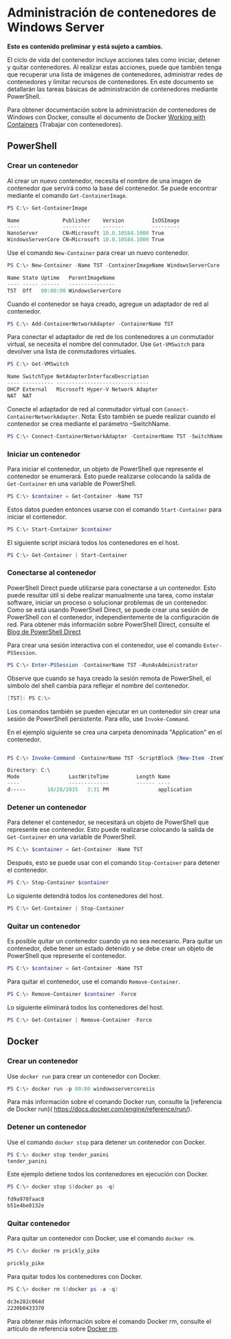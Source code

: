 # Administración de contenedores de Windows Server

**Esto es contenido preliminar y está sujeto a cambios.**

El ciclo de vida del contenedor incluye acciones tales como iniciar, detener y quitar contenedores. Al realizar estas acciones, puede que también tenga que recuperar una lista de imágenes de contenedores, administrar redes de contenedores y limitar recursos de contenedores. En este documento se detallarán las tareas básicas de administración de contenedores mediante PowerShell.

Para obtener documentación sobre la administración de contenedores de Windows con Docker, consulte el documento de Docker [Working with Containers](https://docs.docker.com/userguide/usingdocker/) (Trabajar con contenedores).

## PowerShell

### Crear un contenedor

Al crear un nuevo contenedor, necesita el nombre de una imagen de contenedor que servirá como la base del contenedor. Se puede encontrar mediante el comando `Get-ContainerImage`.

```powershell
PS C:\> Get-ContainerImage

Name              Publisher    Version         IsOSImage
----              ---------    -------         ---------
NanoServer        CN=Microsoft 10.0.10584.1000 True
WindowsServerCore CN=Microsoft 10.0.10584.1000 True
```

Use el comando `New-Container` para crear un nuevo contenedor.

```powershell
PS C:\> New-Container -Name TST -ContainerImageName WindowsServerCore

Name State Uptime   ParentImageName
---- ----- ------   ---------------
TST  Off   00:00:00 WindowsServerCore
```

Cuando el contenedor se haya creado, agregue un adaptador de red al contenedor.

```powershell
PS C:\> Add-ContainerNetworkAdapter -ContainerName TST
```

Para conectar el adaptador de red de los contenedores a un conmutador virtual, se necesita el nombre del conmutador. Use `Get-VMSwitch` para devolver una lista de conmutadores virtuales.

```powershell
PS C:\> Get-VMSwitch

Name SwitchType NetAdapterInterfaceDescription
---- ---------- ------------------------------
DHCP External   Microsoft Hyper-V Network Adapter
NAT  NAT
```

Conecte el adaptador de red al conmutador virtual con `Connect-ContainerNetworkAdapter`. Nota: Esto también se puede realizar cuando el contenedor se crea mediante el parámetro –SwitchName.

```powershell
PS C:\> Connect-ContainerNetworkAdapter -ContainerName TST -SwitchName NAT
```

### Iniciar un contenedor

Para iniciar el contenedor, un objeto de PowerShell que represente el contenedor se enumerará. Esto puede realizarse colocando la salida de `Get-Container` en una variable de PowerShell.

```powershell
PS C:\> $container = Get-Container -Name TST
```

Estos datos pueden entonces usarse con el comando `Start-Container` para iniciar el contenedor.

```powershell
PS C:\> Start-Container $container
```

El siguiente script iniciará todos los contenedores en el host.

```powershell
PS C:\> Get-Container | Start-Container
```

### Conectarse al contenedor

PowerShell Direct puede utilizarse para conectarse a un contenedor. Esto puede resultar útil si debe realizar manualmente una tarea, como instalar software, iniciar un proceso o solucionar problemas de un contenedor. Como se está usando PowerShell Direct, se puede crear una sesión de PowerShell con el contenedor, independientemente de la configuración de red. Para obtener más información sobre PowerShell Direct, consulte el [Blog de PowerShell Direct](http://blogs.technet.com/b/virtualization/archive/2015/05/14/powershell-direct-running-powershell-inside-a-virtual-machine-from-the-hyper-v-host.aspx)

Para crear una sesión interactiva con el contenedor, use el comando `Enter-PSSession`.

 ```powershell
PS C:\> Enter-PSSession -ContainerName TST –RunAsAdministrator
 ```

Observe que cuando se haya creado la sesión remota de PowerShell, el símbolo del shell cambia para reflejar el nombre del contenedor.

```powershell
[TST]: PS C:\>
```

Los comandos también se pueden ejecutar en un contenedor sin crear una sesión de PowerShell persistente. Para ello, use `Invoke-Command`.

En el ejemplo siguiente se crea una carpeta denominada "Application" en el contenedor.

```powershell

PS C:\> Invoke-Command -ContainerName TST -ScriptBlock {New-Item -ItemType Directory -Path c:\application }

Directory: C:\
Mode                LastWriteTime         Length Name                                                 PSComputerName
----                -------------         ------ ----                                                 --------------
d-----       10/28/2015   3:31 PM                application                                          TST
```

### Detener un contenedor

Para detener el contenedor, se necesitará un objeto de PowerShell que represente ese contenedor. Esto puede realizarse colocando la salida de `Get-Container` en una variable de PowerShell.

```powershell
PS C:\> $container = Get-Container -Name TST
```

Después, esto se puede usar con el comando `Stop-Container` para detener el contenedor.

```powershell
PS C:\> Stop-Container $container
```

Lo siguiente detendrá todos los contenedores del host.

```powershell
PS C:\> Get-Container | Stop-Container
```

### Quitar un contenedor

Es posible quitar un contenedor cuando ya no sea necesario. Para quitar un contenedor, debe tener un estado detenido y se debe crear un objeto de PowerShell que represente el contenedor.

```powershell
PS C:\> $container = Get-Container -Name TST
```

Para quitar el contenedor, use el comando `Remove-Container`.

```powershell
PS C:\> Remove-Container $container -Force
```

Lo siguiente eliminará todos los contenedores del host.

```powershell
PS C:\> Get-Container | Remove-Container -Force
```

## Docker

### Crear un contenedor

Use `docker run` para crear un contenedor con Docker.

```powershell
PS C:\> docker run -p 80:80 windowsservercoreiis
```

Para más información sobre el comando Docker run, consulte la [referencia de Docker run}( https://docs.docker.com/engine/reference/run/).

### Detener un contenedor

Use el comando `docker stop` para detener un contenedor con Docker.

```powershell
PS C:\> docker stop tender_panini
tender_panini
```

Este ejemplo detiene todos los contenedores en ejecución con Docker.

```powershell
PS C:\> docker stop $(docker ps -q)

fd9a978faac8
b51e4be8132e
```

### Quitar contenedor

Para quitar un contenedor con Docker, use el comando `docker rm`.

```powershell
PS C:\> docker rm prickly_pike

prickly_pike
```

Para quitar todos los contenedores con Docker.

```powershell
PS C:\> docker rm $(docker ps -a -q)

dc3e282c064d
2230b0433370
```

Para obtener más información sobre el comando Docker rm, consulte el artículo de referencia sobre [Docker rm](https://docs.docker.com/engine/reference/commandline/rm/).




<!--HONumber=Feb16_HO1-->
